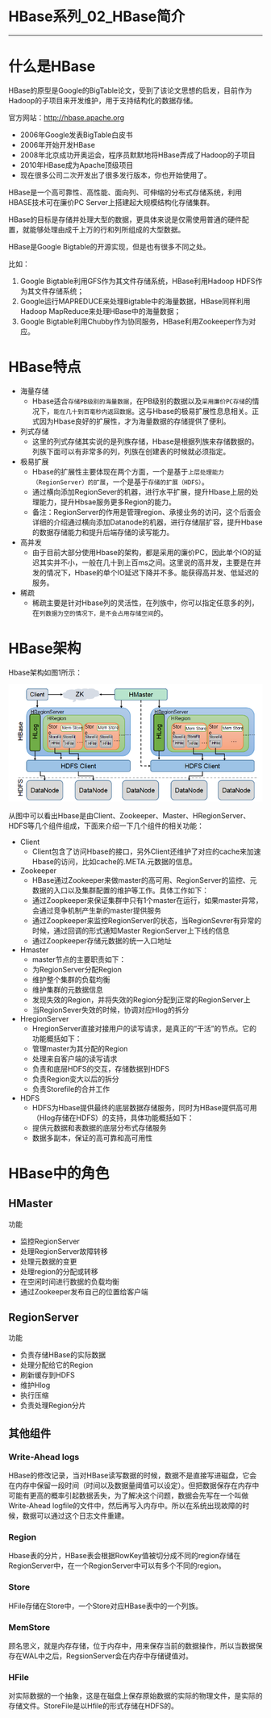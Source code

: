 #	HBase系列_02_HBase简介

----

#   什么是HBase

HBase的原型是Google的BigTable论文，受到了该论文思想的启发，目前作为Hadoop的子项目来开发维护，用于支持结构化的数据存储。

官方网站：http://hbase.apache.org

+   2006年Google发表BigTable白皮书
+   2006年开始开发HBase
+   2008年北京成功开奥运会，程序员默默地将HBase弄成了Hadoop的子项目
+   2010年HBase成为Apache顶级项目
+   现在很多公司二次开发出了很多发行版本，你也开始使用了。

HBase是一个高可靠性、高性能、面向列、可伸缩的分布式存储系统，利用HBASE技术可在廉价PC Server上搭建起大规模结构化存储集群。

HBase的目标是存储并处理大型的数据，更具体来说是仅需使用普通的硬件配置，就能够处理由成千上万的行和列所组成的大型数据。

HBase是Google Bigtable的开源实现，但是也有很多不同之处。

比如：

1.  Google Bigtable利用GFS作为其文件存储系统，HBase利用Hadoop HDFS作为其文件存储系统；
2.  Google运行MAPREDUCE来处理Bigtable中的海量数据，HBase同样利用Hadoop MapReduce来处理HBase中的海量数据；
3.  Google Bigtable利用Chubby作为协同服务，HBase利用Zookeeper作为对应。

#   HBase特点

+   海量存储
    -   Hbase适合`存储PB级别的海量数据`，在PB级别的数据以及`采用廉价PC存储`的情况下，`能在几十到百毫秒内返回数据`。这与Hbase的极易扩展性息息相关。正式因为Hbase良好的扩展性，才为海量数据的存储提供了便利。
+   列式存储
    -   这里的列式存储其实说的是列族存储，Hbase是根据列族来存储数据的。列族下面可以有非常多的列，列族在创建表的时候就必须指定。
+   极易扩展
    -   Hbase的扩展性主要体现在两个方面，一个是基于`上层处理能力（RegionServer）的扩展`，一个是基于`存储的扩展（HDFS）`。
    -   通过横向添加RegionSever的机器，进行水平扩展，提升Hbase上层的处理能力，提升Hbsae服务更多Region的能力。
    -   备注：RegionServer的作用是管理region、承接业务的访问，这个后面会详细的介绍通过横向添加Datanode的机器，进行存储层扩容，提升Hbase的数据存储能力和提升后端存储的读写能力。
+   高并发
    -   由于目前大部分使用Hbase的架构，都是采用的廉价PC，因此单个IO的延迟其实并不小，一般在几十到上百ms之间。这里说的高并发，主要是在并发的情况下，Hbase的单个IO延迟下降并不多。能获得高并发、低延迟的服务。
+   稀疏
    -   稀疏主要是针对Hbase列的灵活性，在列族中，你可以指定任意多的列，在`列数据为空的情况下，是不会占用存储空间`的。

#   HBase架构

Hbase架构如图1所示：

![](../images/2022/02/20220217165948.png)

从图中可以看出Hbase是由Client、Zookeeper、Master、HRegionServer、HDFS等几个组件组成，下面来介绍一下几个组件的相关功能：

+   Client
    -   Client包含了访问Hbase的接口，另外Client还维护了对应的cache来加速Hbase的访问，比如cache的.META.元数据的信息。
+   Zookeeper
    -   HBase通过Zookeeper来做master的高可用、RegionServer的监控、元数据的入口以及集群配置的维护等工作。具体工作如下：
    -   通过Zoopkeeper来保证集群中只有1个master在运行，如果master异常，会通过竞争机制产生新的master提供服务
    -   通过Zoopkeeper来监控RegionServer的状态，当RegionSevrer有异常的时候，通过回调的形式通知Master RegionServer上下线的信息
    -   通过Zoopkeeper存储元数据的统一入口地址
+   Hmaster
    -   master节点的主要职责如下：
    -   为RegionServer分配Region
    -   维护整个集群的负载均衡
    -   维护集群的元数据信息
    -   发现失效的Region，并将失效的Region分配到正常的RegionServer上
    -   当RegionSever失效的时候，协调对应Hlog的拆分
+   HregionServer
    -   HregionServer直接对接用户的读写请求，是真正的“干活”的节点。它的功能概括如下：
    -   管理master为其分配的Region
    -   处理来自客户端的读写请求
    -   负责和底层HDFS的交互，存储数据到HDFS
    -   负责Region变大以后的拆分
    -   负责Storefile的合并工作
+   HDFS
    -   HDFS为Hbase提供最终的底层数据存储服务，同时为HBase提供高可用（Hlog存储在HDFS）的支持，具体功能概括如下：
    -   提供元数据和表数据的底层分布式存储服务
    -   数据多副本，保证的高可靠和高可用性

#   HBase中的角色

##  HMaster

功能

+   监控RegionServer
+   处理RegionServer故障转移
+   处理元数据的变更
+   处理region的分配或转移
+   在空闲时间进行数据的负载均衡
+   通过Zookeeper发布自己的位置给客户端

##  RegionServer

功能

+   负责存储HBase的实际数据
+   处理分配给它的Region
+   刷新缓存到HDFS
+   维护Hlog
+   执行压缩
+   负责处理Region分片

##  其他组件

### Write-Ahead logs

HBase的修改记录，当对HBase读写数据的时候，数据不是直接写进磁盘，它会在内存中保留一段时间（时间以及数据量阈值可以设定）。但把数据保存在内存中可能有更高的概率引起数据丢失，为了解决这个问题，数据会先写在一个叫做Write-Ahead logfile的文件中，然后再写入内存中。所以在系统出现故障的时候，数据可以通过这个日志文件重建。

### Region

Hbase表的分片，HBase表会根据RowKey值被切分成不同的region存储在RegionServer中，在一个RegionServer中可以有多个不同的region。

### Store

HFile存储在Store中，一个Store对应HBase表中的一个列族。

### MemStore

顾名思义，就是内存存储，位于内存中，用来保存当前的数据操作，所以当数据保存在WAL中之后，RegsionServer会在内存中存储键值对。

### HFile

对实际数据的一个抽象，这是在磁盘上保存原始数据的实际的物理文件，是实际的存储文件。StoreFile是以Hfile的形式存储在HDFS的。